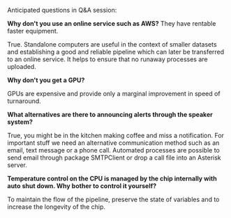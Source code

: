Anticipated questions in Q&A session:

**Why don't you use an online service such as AWS?** They have rentable faster equipment.

True. Standalone computers are useful in the context of smaller datasets and establishing a good and reliable pipeline which can later be transferred to an online service. It helps to ensure that no runaway processes are uploaded.

**Why don't you get a GPU?**

GPUs are expensive and provide only a marginal improvement in speed of turnaround.

**What alternatives are there to announcing alerts through the speaker system?**

True, you might be in the kitchen making coffee and miss a notification. For important stuff we need an alternative communication method such as an email, text message or a phone call. Automated processes are possible to send email through package SMTPClient or drop a call file into an Asterisk server.

**Temperature control on the CPU is managed by the chip internally with auto shut down. Why bother to control it yourself?**

To maintain the flow of the pipeline, preserve the state of variables and to increase the longevity of the chip. 
